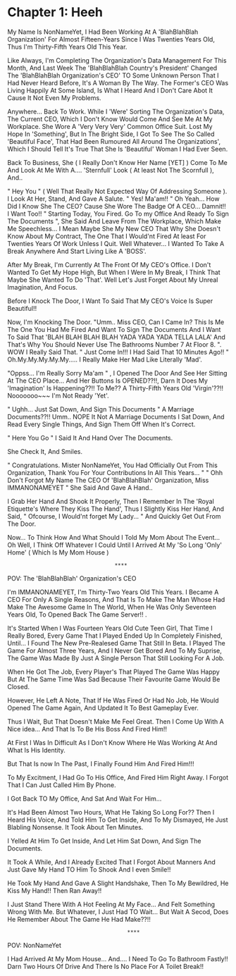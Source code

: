 

# Chapter 1: Heeh

 My Name Is NonNameYet, I Had Been Working At A 'BlahBlahBlah Organization' For Almost Fifteen-Years Since I Was Twenties Years Old, Thus I'm Thirty-Fifth Years Old This Year.

 Like Always, I'm Completing The Organization's Data Management For This Month, And Last Week The 'BlahBlahBlah Country's President' Changed The 'BlahBlahBlah Organization's CEO' TO Some Unknown Person That I Had Never Heard Before, It's A Woman By The Way. The Former's CEO Was Living Happily At Some Island, Is What I Heard And I Don't Care Abot It Cause It Not Even My Problems.

  Anywhere... Back To Work. While I 'Were' Sorting The Organization's Data, The Current CEO, Which I Don't Know Would Come And See Me At My Workplace. She Wore A 'Very Very Very' Common Office Suit. Lost My Hope In 'Something', But In The Bright Side, I Got To See The So Called 'Beautiful Face', That Had Been Rumoured All Around The Organizations', Which I Should Tell It's True That She Is 'Beautiful' Woman I Had Ever Seen.

  Back To Business, She ( I Really Don't Know Her Name [YET] ) Come To Me And Look At Me With A.... 'Sternfull' Look ( At least Not The Scornfull ), And..

  " Hey You " ( Well That Really Not Expected Way Of Addressing Someone ).
  I Look At Her, Stand, And Gave A Salute.
  " Yes! Ma'am!! "
  Oh Yeah... How Did I Know She The CEO? Cause She Wore The Badge Of A CEO... Damnit!! I Want Too!!
  " Starting Today, You Fired. Go To my Office And Ready To Sign The Documents ", She Said And Leave From The Workplace, Which Make Me Speechless... I Mean Maybe She My New CEO That Why She Doesn't Know About My Contract, The One That I Would'nt Fired At least For Twenties Years Of Work Unless I Quit. Well Whatever... I Wanted To Take A Break Anywhere And Start Living Like A 'BOSS'.

  After My Break, I'm Currently At The Front Of My CEO's Office. I Don't Wanted To Get My Hope High, But When I Were In My Break, I Think That Maybe She Wanted To Do 'That'. Well Let's Just Forget About My Unreal Imagination, And Focus.

  Before I Knock The Door, I Want To Said That My CEO's Voice Is Super Beautiful!!

  Now, I'm Knocking The Door.
  "Umm.. Miss CEO, Can I Came In? This Is Me The One You Had Me Fired And Want To Sign The Documents And I Want To Said That 'BLAH BLAH BLAH BLAH YADA YADA YADA TELLA LALA' And That's Why You Should Never Use The Bathrooms Number 7 At Floor 8. ".
  WOW I Really Said That.
  " Just Come In!!! I Had Said That 10 Minutes Ago!! "
  Oh.My.My.My.My.My..... I Really Make Her Mad Like Literally 'Mad'.

  "Oppss... I'm Really Sorry Ma'am " , I Opened The Door And See Her Sitting At The CEO Place... And Her Buttons Is OPENED??!!, Darn It Does My 'Imagination' Is Happening??!! To Me?? A Thirty-Fifth Years Old 'Virgin'??!! Nooooooo~~~ I'm Not Ready 'Yet'.

  " Ughh... Just Sat Down, And Sign This Documents "
  A Marriage Documents??!!
  Umm.. NOPE It Not A Marriage Documents
  I Sat Down, And Read Every Single Things, And Sign Them Off When It's Correct.

  " Here You Go " I Said It And Hand Over The Documents.

  She Check It, And Smiles.

  " Congratulations. Mister NonNameYet, You Had Officially Out From This Organization, Thank You For Your Contributions In All This Years... "
  " Ohh Don't Forgot My Name The CEO Of 'BlahBlahBlah' Organization, Miss IMMANONAMEYET "
  She Said And Gave A Hand..

  I Grab Her Hand And Shook It Properly, Then I Remember In The 'Royal Etiquette's Where They Kiss The Hand', Thus I Slightly Kiss Her Hand, And Said, " Ofcourse, I Would'nt forget My Lady... " And Quickly Get Out From The Door.

  Now... To Think How And What Should I Told My Mom About The Event...
  Oh Well, I Think Off Whatever I Could Until I Arrived At My 'So Long 'Only' Home' ( Which Is My Mom House )

                                      ****

POV: The 'BlahBlahBlah' Organization's CEO

 I'm IMMANONAMEYET, I'm Thirty-Two Years Old This Years.
 I Became A CEO For Only A Single Reasons, And That Is To Make The Man Whose Had Make The Awesome Game In The World, When He Was Only Seventeen Years Old, To Opened Back The Game Server!! .

 It's Started When I Was Fourteen Years Old Cute Teen Girl, That Time I Really Bored, Every Game That I Played Ended Up In Completely Finished, Until... I Found The New Pre-Realesed Game That Still In Beta.
 I Played The Game For Almost Three Years, And I Never Get Bored And To My Suprise, The Game Was Made By Just A Single Person That Still Looking For A Job.

 When He Got The Job, Every Player's That Played The Game Was Happy But At The Same Time Was Sad Because Their Favourite Game Would Be Closed.

 However, He Left A Note, That If He Was Fired Or Had No Job, He Would Opened The Game Again, And Updated It To Best Gameplay Ever.

 Thus I Wait, But That Doesn't Make Me Feel Great. Then I Come Up With A Nice idea... And That Is To Be His Boss And Fired Him!!

 At First I Was In Difficult As I Don't Know Where He Was Working At And What Is His Identity.

 But That Is now In The Past, I Finally Found Him And Fired Him!!!

 To My Excitment, I Had Go To His Office, And Fired Him Right Away. I Forgot That I Can Just Called Him By Phone.

 I Got Back TO My Office, And Sat And Wait For Him...

 It's Had Been Almost Two Hours, What He Taking So Long For?? Then I Heard His Voice, And Told Him To Get Inside, And To My Dismayed, He Just Blabling Nonsense. It Took About Ten Minutes.

 I Yelled At Him To Get Inside, And Let Him Sat Down, And Sign The Documents.

 It Took A While, And I Already Excited That I Forgot About Manners And Just Gave My Hand TO Him To Shook And I even Smile!!

 He Took My Hand And Gave A Slight Handshake, Then To My Bewildred, He Kiss My Hand!! Then Ran Away!!

 I Just Stand There With A Hot Feeling At My Face... And Felt Something Wrong With Me.
 But Whatever, I Just Had TO Wait... But Wait A Secod, Does He Remember About The Game He Had Make??!!

                                          ****

POV: NonNameYet

 I Had Arrived At My Mom House... And.... I Need To Go To Bathroom Fastly!! Darn Two Hours Of Drive And There Is No Place For A Toilet Break!!

 
